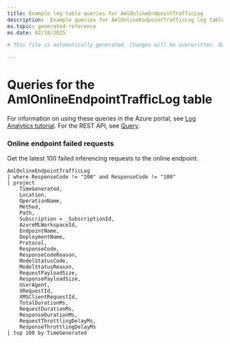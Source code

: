 ```yaml
---
title: Example log table queries for AmlOnlineEndpointTrafficLog
description:  Example queries for AmlOnlineEndpointTrafficLog log table
ms.topic: generated-reference
ms.date: 02/18/2025

# This file is automatically generated. Changes will be overwritten. Do not change this file directly. 

---
```


# Queries for the AmlOnlineEndpointTrafficLog table

For information on using these queries in the Azure portal, see [Log Analytics tutorial](/azure/azure-monitor/logs/log-analytics-tutorial). For the REST API, see [Query](/rest/api/loganalytics/query).


### Online endpoint failed requests  


Get the latest 100 failed inferencing requests to the online endpoint.  

```query
AmlOnlineEndpointTrafficLog
| where ResponseCode != "200" and ResponseCode != "100" 
| project
    TimeGenerated,
    Location,
    OperationName,
    Method,
    Path,
    Subscription = _SubscriptionId,
    AzureMLWorkspaceId,
    EndpointName,
    DeploymentName,
    Protocol,
    ResponseCode,
    ResponseCodeReason,
    ModelStatusCode,
    ModelStatusReason,
    RequestPayloadSize,
    ResponsePayloadSize,
    UserAgent,
    XRequestId,
    XMSClientRequestId,
    TotalDurationMs,
    RequestDurationMs,
    ResponseDurationMs,
    RequestThrottlingDelayMs,
    ResponseThrottlingDelayMs
| top 100 by TimeGenerated
```

